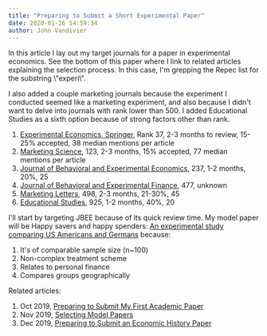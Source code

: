 ```yaml
---
title: "Preparing to Submit a Short Experimental Paper"
date: 2020-01-26 14:59:34
author: John Vandivier
---
```




<!-- wp:paragraph -->
<p>In this article I lay out my target journals for a paper in experimental economics. See the bottom of this paper where I link to related articles explaining the selection process. In this case, I'm grepping the Repec list for the substring \"experi\".</p>
<!-- /wp:paragraph -->

<!-- wp:paragraph -->
<p>I also added a couple marketing journals because the experiment I conducted seemed like a marketing experiment, and also because I didn't want to delve into journals with rank lower than 500. I added Educational Studies as a sixth option because of strong factors other than rank.</p>
<!-- /wp:paragraph -->

<!-- wp:list {\"ordered\":true} -->
<ol><li><a href=\"https://ideas.repec.org/s/kap/expeco.html\">Experimental Economics, Springer</a>, Rank 37, 2-3 months to review, 15-25% accepted, 38 median mentions per article</li><li><a href=\"https://ideas.repec.org/s/inm/ormksc.html\">Marketing Science</a>, 123, 2-3 months, 15% accepted, 77 median mentions per article</li><li><a href=\"https://ideas.repec.org/s/eee/soceco.html\">Journal of Behavioral and Experimental Economics</a>, 237, 1-2 months, 20%, 25</li><li><a href=\"https://ideas.repec.org/s/eee/beexfi.html\">Journal of Behavioral and Experimental Finance</a>, 477, unknown</li><li><a href=\"https://ideas.repec.org/s/kap/mktlet.html\">Marketing Letters</a>, 498, 2-3 months, 21-30%, 45</li><li><a href=\"https://ideas.repec.org/s/nos/voprob.html\">Educational Studies</a>, 925, 1-2 months, 40%, 20</li></ol>
<!-- /wp:list -->

<!-- wp:paragraph -->
<p>I'll start by targeting JBEE because of its quick review time. My model paper will be Happy savers and happy spenders: <a href=\"https://www.sciencedirect.com/science/article/abs/pii/S2214804319306354\">An experimental study comparing US Americans and Germans</a> because:</p>
<!-- /wp:paragraph -->

<!-- wp:list {\"ordered\":true} -->
<ol><li>It's of comparable sample size (n~100)</li><li>Non-complex treatment scheme</li><li>Relates to personal finance</li><li>Compares groups geographically</li></ol>
<!-- /wp:list -->

<!-- wp:paragraph -->
<p>Related articles:</p>
<!-- /wp:paragraph -->

<!-- wp:list {\"ordered\":true} -->
<ol><li>Oct 2019, <a href=\"http://www.afterecon.com/economics-and-finance/preparing-to-submit-my-first-academic-paper/\">Preparing to Submit My First Academic Paper</a></li><li>Nov 2019, <a href=\"http://www.afterecon.com/other/selecting-model-papers/\">Selecting Model Papers</a></li><li>Dec 2019, <a href=\"http://www.afterecon.com/economics-and-finance/preparing-to-submit-an-economic-history-paper/\">Preparing to Submit an Economic History Paper</a></li></ol>
<!-- /wp:list -->